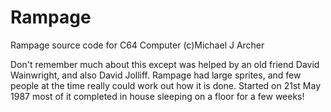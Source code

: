 # Rampage
Rampage source code for C64 Computer
(c)Michael J Archer

Don't remember much about this except was helped by an old friend David Wainwright, and also David Jolliff.
Rampage had large sprites, and few people at the time really could work out how it is done.
Started on 21st May 1987 most of it completed in house sleeping on a floor for a few weeks!
